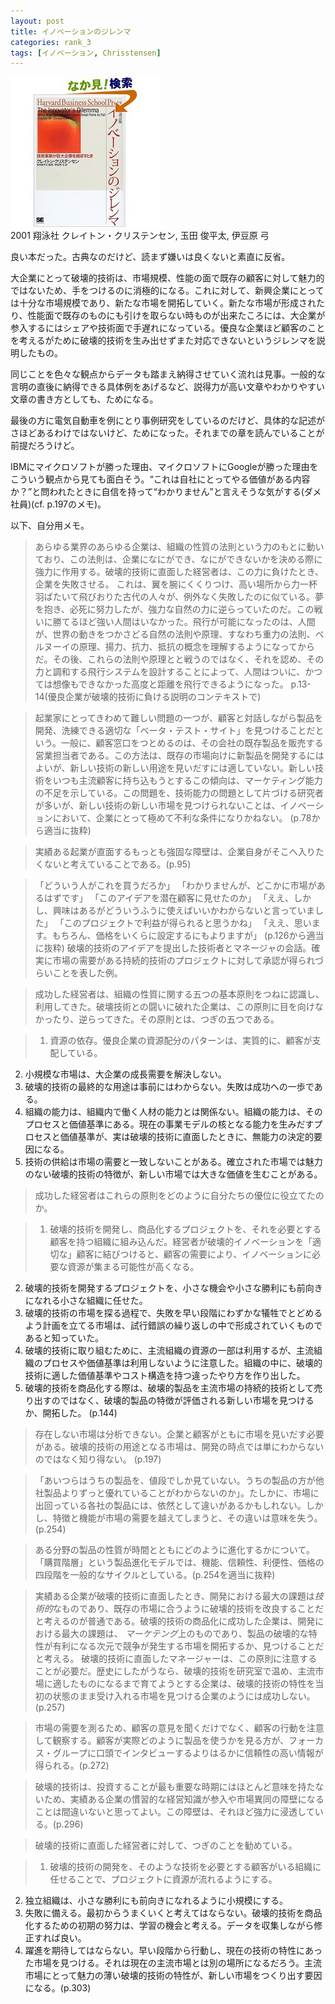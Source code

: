 ```yaml
---
layout: post
title: イノベーションのジレンマ
categories: rank_3
tags: [イノベーション, Chrisstensen]
---
```



<div class="book"><div class="book_image"><a href="http://www.amazon.co.jp/dp/4798100234/"><img src="/images/40.jpg"></img></a></div><div class="book_info">2001 翔泳社 クレイトン・クリステンセン, 玉田 俊平太, 伊豆原 弓</div><div class="clear"></div></div>

良い本だった。古典なのだけど、読まず嫌いは良くないと素直に反省。

大企業にとって破壊的技術は、市場規模、性能の面で既存の顧客に対して魅力的ではないため、手をつけるのに消極的になる。これに対して、新興企業にとっては十分な市場規模であり、新たな市場を開拓していく。新たな市場が形成されたり、性能面で既存のものにも引けを取らない時ものが出来たころには、大企業が参入するにはシェアや技術面で手遅れになっている。優良な企業ほど顧客のことを考えるがために破壊的技術を生み出せずまた対応できないというジレンマを説明したもの。

同じことを色々な観点からデータも踏まえ納得させていく流れは見事。一般的な言明の直後に納得できる具体例をあげるなど、説得力が高い文章やわかりやすい文章の書き方としても、ためになる。

最後の方に電気自動車を例にとり事例研究をしているのだけど、具体的な記述がさほどあるわけではないけど、ためになった。それまでの章を読んでいることが前提だろうけど。

IBMにマイクロソフトが勝った理由、マイクロソフトにGoogleが勝った理由をこういう観点から見ても面白そう。“これは自社にとってやる価値がある内容か？”と問われたときに自信を持って“わかりません”と言えそうな気がする(ダメ社員)(cf. p.197のメモ)。


以下、自分用メモ。<!--more-->

> あらゆる業界のあらゆる企業は、組織の性質の法則という力のもとに動いており、この法則は、企業になにができ、なにができないかを決める際に強力に作用する。破壊的技術に直面した経営者は、この力に負けたとき、企業を失敗させる。
これは、翼を腕にくくりつけ、高い場所から力一杯羽ばたいて飛びおりた古代の人々が、例外なく失敗したのに似ている。夢を抱き、必死に努力したが、強力な自然の力に逆らっていたのだ。この戦いに勝てるほど強い人間はいなかった。飛行が可能になったのは、人間が、世界の動きをつかさどる自然の法則や原理、すなわち重力の法則、ベルヌーイの原理、揚力、抗力、抵抗の概念を理解するようになってからだ。その後、これらの法則や原理とと戦うのではなく、それを認め、その力と調和する飛行システムを設計することによって、人間はついに、かつては想像もできなかった高度と距離を飛行できるようになった。 p.13-14(優良企業が破壊的技術に負ける説明のコンテキストで)

> 起業家にとってきわめて難しい問題の一つが、顧客と対話しながら製品を開発、洗練できる適切な「ベータ・テスト・サイト」を見つけることだという。一般に、顧客窓口をつとめるのは、その会社の既存製品を販売する営業担当者である。この方法は、既存の市場向けに新製品を開発するにはよいが、新しい技術の新しい用途を見いだすには適していない。新しい技術をいつも主流顧客に持ち込もうとするこの傾向は、マーケティング能力の不足を示している。この問題を、技術能力の問題として片づける研究者が多いが、新しい技術の新しい市場を見つけられないことは、イノベーションにおいて、企業にとって極めて不利な条件になりかねない。 (p.78から適当に抜粋)

> 実績ある起業が直面するもっとも強固な障壁は、企業自身がそこへ入りたくないと考えていることである。(p.95)

> 「どういう人がこれを買うだろか」
「わかりませんが、どこかに市場があるはずです」
「このアイデアを潜在顧客に見せたのか」
「ええ、しかし、興味はあるがどういうふうに使えばいいかわからないと言っていました」
「このプロジェクトで利益が得られると思うかね」
「ええ、思います。もちろん、価格をいくらに設定するにもよりますが」 (p.126から適当に抜粋)
破壊的技術のアイデアを提出した技術者とマネージャの会話。確実に市場の需要がある持続的技術のプロジェクトに対して承認が得られづらいことを表した例。

> 成功した経営者は、組織の性質に関する五つの基本原則をつねに認識し、利用してきた。破壊技術との闘いに破れた企業は、この原則に目を向けなかったり、逆らってきた。その原則とは、つぎの五つである。

> 1. 資源の依存。優良企業の資源配分のパターンは、実質的に、顧客が支配している。
2. 小規模な市場は、大企業の成長需要を解決しない。
3. 破壊的技術の最終的な用途は事前にはわからない。失敗は成功への一歩である。
4. 組織の能力は、組織内で働く人材の能力とは関係ない。組織の能力は、そのプロセスと価値基準にある。現在の事業モデルの核となる能力を生みだすプロセスと価値基準が、実は破壊的技術に直面したときに、無能力の決定的要因になる。
5. 技術の供給は市場の需要と一致しないことがある。確立された市場では魅力のない破壊的技術の特徴が、新しい市場では大きな価値を生むことがある。

> 成功した経営者はこれらの原則をどのように自分たちの優位に役立てたのか。

> 1. 破壊的技術を開発し、商品化するプロジェクトを、それを必要とする顧客を持つ組織に組み込んだ。経営者が破壊的イノベーションを「適切な」顧客に結びつけると、顧客の需要により、イノベーションに必要な資源が集まる可能性が高くなる。
2. 破壊的技術を開発するプロジェクトを、小さな機会や小さな勝利にも前向きになれる小さな組織に任せた。
3. 破壊的技術の市場を探る過程で、失敗を早い段階にわずかな犠牲でとどめるよう計画を立てる市場は、試行錯誤の繰り返しの中で形成されていくものであると知っていた。
4. 破壊的技術に取り組むために、主流組織の資源の一部は利用するが、主流組織のプロセスや価値基準は利用しないように注意した。組織の中に、破壊的技術に適した価値基準やコスト構造を持つ違ったやり方を作り出した。
5. 破壊的技術を商品化する際は、破壊的製品を主流市場の持続的技術として売り出すのではなく、破壊的製品の特徴が評価される新しい市場を見つけるか、開拓した。 (p.144)

> 存在しない市場は分析できない。企業と顧客がともに市場を見いだす必要がある。破壊的技術の用途となる市場は、開発の時点では単にわからないのではなく知り得ない。 (p.197)

> 「あいつらはうちの製品を、値段でしか見ていない。うちの製品の方が他社製品よりずっと優れていることがわからないのか」。たしかに、市場に出回っている各社の製品には、依然として違いがあるかもしれない。しかし、特徴と機能が市場の需要を越えてしまうと、その違いは意味を失う。(p.254)

> ある分野の製品の性質が時間とともにどのように進化するかについて。「購買階層」という製品進化モデルでは、機能、信頼性、利便性、価格の四段階を一般的なサイクルとしている。(p.254を適当に抜粋)

> 実績ある企業が破壊的技術に直面したとき、開発における最大の課題は<em>技術的</em>なものであり、既存の市場に合うように破壊的技術を改良することだと考えるのが普通である。破壊的技術の商品化に成功した企業は、開発における最大の課題は、<em> マーケテング</em>上のものであり、製品の破壊的な特性が有利になる次元で競争が発生する市場を開拓するか、見つけることだと考える。
破壊的技術に直面したマネージャーは、この原則に注意することが必要だ。歴史にしたがうなら、破壊的技術を研究室で温め、主流市場に適したものになるまで育てようとする企業は、破壊的技術の特性を当初の状態のまま受け入れる市場を見つける企業のようには成功しない。(p.257)

> 市場の需要を測るため、顧客の意見を聞くだけでなく、顧客の行動を注意して観察する。顧客が実際どのように製品を使うかを見る方が、フォーカス・グループに口頭でインタビューするよりはるかに信頼性の高い情報が得られる。(p.272)

> 破壊的技術は、投資することが最も重要な時期にはほとんど意味を持たないため、実績ある企業の慣習的な経営知識が参入や市場異同の障壁になることは間違いないと思ってよい。この障壁は、それほど強力に浸透している。(p.296)

> 破壊的技術に直面した経営者に対して、つぎのことを勧めている。

> 1. 破壊的技術の開発を、そのような技術を必要とする顧客がいる組織に任せることで、プロジェクトに資源が流れるようにする。
2. 独立組織は、小さな勝利にも前向きになれるように小規模にする。
3. 失敗に備える。最初からうまくいくと考えてはならない。破壊的技術を商品化するための初期の努力は、学習の機会と考える。データを収集しながら修正すれば良い。
4. 躍進を期待してはならない。早い段階から行動し、現在の技術の特性にあった市場を見つける。それは現在の主流市場とは別の場所になるだろう。主流市場にとって魅力の薄い破壊的技術の特性が、新しい市場をつくり出す要因になる。(p.303) 
